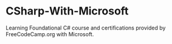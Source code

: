 # CSharp-With-Microsoft
Learning Foundational C# course and certifications provided by FreeCodeCamp.org with Microsoft. 
